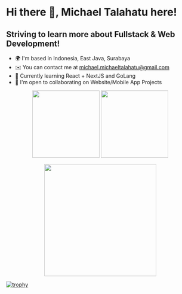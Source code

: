<h1>Hi there 👋, Michael Talahatu here!</h1>

Striving to learn more about Fullstack & Web Development!
--------------------------------  
* 🌍  I'm based in Indonesia, East Java, Surabaya
* ✉️  You can contact me at [michael.michaeltalahatu@gmail.com](mailto:michael.michaeltalahatu@gmail.com)
* 🧠  Currently learning React + NextJS and GoLang
* 🤝  I'm open to collaborating on Website/Mobile App Projects

<p align="center">
  <img height="180em" src="https://github-readme-stats.vercel.app/api?username=Talahatu&show_icons=true&theme=radical&rank_icon=github"/>
  <img height="180em" src="https://github-readme-stats.vercel.app/api/top-langs/?username=Talahatu&size_weight=0.5&count_weight=0.5&theme=radical&layout=compact"/>
</p>
<p align="center">
  <img height="300em" src="https://streak-stats.demolab.com/?user=Talahatu&theme=radical"/>
</p>

[![trophy](https://github-profile-trophy.vercel.app/?username=Talahatu&theme=onedark&title=-Stars,-Followers,-Reviews,-Issues)](https://github.com/ryo-ma/github-profile-trophy)
